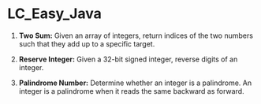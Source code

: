 # LC_Easy_Java

1. **Two Sum:** Given an array of integers, return indices of the two numbers such that they add up to a specific target.

2. **Reserve Integer:** Given a 32-bit signed integer, reverse digits of an integer.

3. **Palindrome Number:** Determine whether an integer is a palindrome. An integer is a palindrome when it reads the same backward as forward.
